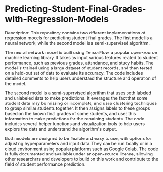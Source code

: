 # Predicting-Student-Final-Grades-with-Regression-Models

Description: This repository contains two different implementations of regression
models for predicting student final grades. The first model is a neural network,
while the second model is a semi-supervised algorithm.

The neural network model is built using TensorFlow, a popular open-source machine
learning library. It takes as input various features related to student performance,
such as previous grades, attendance, and study habits. The model is trained using
a large dataset of student records, and then tested on a held-out set of data to
evaluate its accuracy. The code includes detailed comments to help users understand
the structure and operation of the model.

The second model is a semi-supervised algorithm that uses both labeled and unlabeled
data to make predictions. It leverages the fact that some student data may be missing
or incomplete, and uses clustering techniques to group similar students together. It
then assigns labels to these groups based on the known final grades of some students,
and uses this information to make predictions for the remaining students. The code
includes several helper functions and visualization tools to help users explore the
data and understand the algorithm's output.

Both models are designed to be flexible and easy to use, with options for adjusting
hyperparameters and input data. They can be run locally or in a cloud environment
using popular platforms such as Google Colab. The code is fully documented and
available under an open-source license, allowing other researchers and developers
to build on this work and contribute to the field of student performance prediction.




